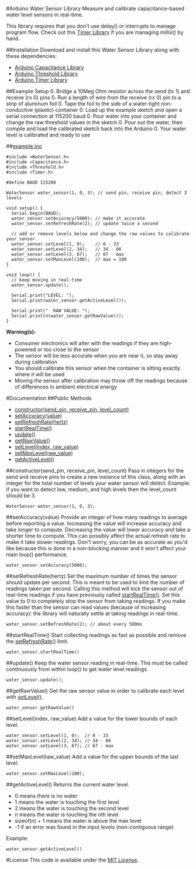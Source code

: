 #Arduino Water Sensor Library
Measure and calibrate capacitance-based water level sensors in real-time.

This library requires that you don't use delay() or interrupts to manage program flow. Check out this [Timer Library](https://github.com/alextaujenis/Timer) if you are managing millis() by hand.

##Installation
Download and install this Water Sensor Library along with these dependencies:

* [Arduino Capacitance Library](https://github.com/alextaujenis/Capacitance)
* [Arduino Threshold Library](https://github.com/alextaujenis/Threshold)
* [Arduino Timer Library](https://github.com/alextaujenis/Timer)

##Example Setup
0. Bridge a 10Meg Ohm resistor across the send (tx 1) and receive (rx 0) pins
0. Run a length of wire from the receive (rx 0) pin to a strip of aluminum foil
0. Tape the foil to the side of a water-tight non-conductive (plastic) container
0. Load up the example sketch and open a serial connection at 115200 baud
0. Pour water into your container and change the raw threshold values in the sketch
0. Pour out the water, then compile and load the calibrated sketch back into the Arduino
0. Your water level is calibrated and ready to use

##[example.ino]()

    #include <WaterSensor.h>
    #include <Capacitance.h>
    #include <Threshold.h>
    #include <Timer.h>

    #define BAUD 115200

    WaterSensor water_sensor(1, 0, 3); // send pin, receive pin, detect 3 levels

    void setup() {
      Serial.begin(BAUD);
      water_sensor.setAccuracy(5000); // make it accurate
      water_sensor.setRefreshRate(2); // update twice a second

      // add or remove levels below and change the raw values to calibrate your sensor
      water_sensor.setLevel(1, 0);    // 0 - 33
      water_sensor.setLevel(2, 34);   // 34 - 66
      water_sensor.setLevel(3, 67);   // 67 - max
      water_sensor.setMaxLevel(100);  // max = 100
    }

    void loop() {
      // keep moving in real-time
      water_sensor.update();

      Serial.print("LEVEL: ");
      Serial.print(water_sensor.getActiveLevel());

      Serial.print("  RAW VALUE: ");
      Serial.println(water_sensor.getRawValue());
    }

**Warning(s):**

* Consumer electronics will alter with the readings if they are high-powered or too close to the sensor
* The sensor will be less accurate when you are near it, so stay away during calibration
* You should calibrate this sensor when the container is sitting exactly where it will be used
* Moving the sensor after calibration may throw off the readings because of differences in ambient electrical energy

#Documentation
##Public Methods

* [constructor(send\_pin, receive\_pin, level\_count)](#constructorsend_pin-receive_pin-level_count)
* [setAccuracy(value)](#setaccuracyvalue)
* [setRefreshRate(hertz)](#setrefreshratehertz)
* [startRealTime()](#startrealtime)
* [update()](#update)
* [getRawValue()](#getrawvalue)
* [setLevel(index, raw\_value)](#setlevelindex-raw_value)
* [setMaxLevel(raw\_value)](#setmaxlevelraw_value)
* [getActiveLevel()](#getActiveLevel)

##constructor(send\_pin, receive\_pin, level\_count)
Pass in integers for the send and receive pins to create a new instance of this class, along with an integer for the total number of levels your water sensor will detect. Example: if you want to detect low, medium, and high levels then the level\_count should be 3.

    WaterSensor water_sensor(1, 0, 3);

##setAccuracy(value)
Provide an integer of how many readings to average before reporting a value. Increasing the value will increase accuracy and take longer to compute. Decreasing the value will lower accuracy and take a shorter time to compute. This can possibly affect the actual refresh rate to make it take slower readings. Don't worry, you can be as accurate as you'd like because this is done in a non-blocking manner and it won't affect your main loop() performance.

    water_sensor.setAccuracy(5000);

##setRefreshRate(hertz)
Set the maximum number of times the sensor should update per second. This is meant to be used to limit the number of readings taken per second. Calling this method will kick the sensor out of real-time readings if you have previously called [startRealTime()](#startrealtime). Set this value to 0 to completely stop the sensor from taking readings. If you make this faster than the sensor can read values (because of increasing accuracy): the library will naturally settle at taking readings in real-time.

    water_sensor.setRefreshRate(2); // about every 500ms

##startRealTime()
Start collecting readings as fast as possible and remove the [setRefreshRate()](#setrefreshratehertz) limit.

    water_sensor.startRealTime()

##update()
Keep the water sensor reading in real-time. This must be called continuously from within loop() to get water level readings.

    water_sensor.update();

##getRawValue()
Get the raw sensor value in order to calibrate each level with [setLevel()](#setlevelindex-raw_value).

    water_sensor.getRawValue()

##setLevel(index, raw\_value)
Add a value for the lower bounds of each level.

    water_sensor.setLevel(1, 0);  // 0 - 33
    water_sensor.setLevel(2, 34); // 34 - 66
    water_sensor.setLevel(3, 67); // 67 - max

##setMaxLevel(raw\_value)
Add a value for the upper bounds of the last level.

    water_sensor.setMaxLevel(100);

##getActiveLevel()
Returns the current water level.

* 0 means there is no water
* 1 means the water is touching the first level
* 2 means the water is touching the second level
* n means the water is touching the nth level
* sizeof(n) + 1 means the water is above the max level
* -1 if an error was found in the input levels (non-contiguous range)

Example:

    water_sensor.getActiveLevel()

#License
This code is available under the [MIT License](http://opensource.org/licenses/mit-license.php).